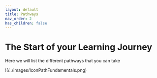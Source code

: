 ```yaml
---
layout: default
title: Pathways
nav_order: 2
has_children: false
---
```


# The Start of your Learning Journey

Here we will list the different pathways that you can take

!(/../images/IconPathFundamentals.png)
